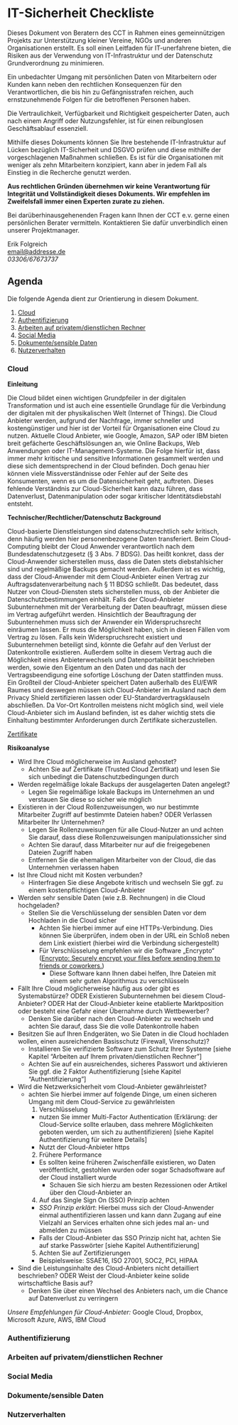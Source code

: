 # IT-Sicherheit Checkliste

Dieses Dokument von Beratern des CCT in Rahmen eines gemeinnützigen Projekts zur Unterstützung kleiner Vereine, NGOs und anderen Organisationen erstellt.
Es soll einen Leitfaden für IT-unerfahrene bieten, die Risiken aus der Verwendung von IT-Infrastruktur und der Datenschutz Grundverordnung zu minimieren.

Ein unbedachter Umgang mit persönlichen Daten von Mitarbeitern oder Kunden kann neben den rechtlichen Konsequenzen für den Verantwortlichen, die bis hin zu Gefängnisstrafen reichen, auch ernstzunehmende Folgen für die betroffenen Personen haben.

Die Vertraulichkeit, Verfügbarkeit und Richtigkeit gespeicherter Daten, auch nach einem Angriff oder Nutzungsfehler, ist für einen reibunglosen Geschäftsablauf essenziell.

Mithilfe dieses Dokuments können Sie Ihre bestehende IT-Infrastruktur auf Lücken bezüglich IT-Sicherheit und DSGVO prüfen und diese mithilfe der vorgeschlagenen Maßnahmen schließen. Es ist für die Organisationen mit weniger als zehn Mitarbeitern konzipiert, kann aber in jedem Fall als Einstieg in die Recherche genutzt werden.

**Aus rechtlichen Gründen übernehmen wir keine Verantwortung für Integrität und Vollständigkeit dieses Dokuments. Wir empfehlen im Zweifelsfall immer einen Experten zurate zu ziehen.**

Bei darüberhinausgehenenden Fragen kann Ihnen der CCT e.v. gerne einen persönlichen Berater vermitteln. Kontaktieren Sie dafür unverbindlich einen unserer Projektmanager.

Erik Folgreich <br />
<a href="mailto:email@addresse.de">email@addresse.de</a> <br />
_03306/67673737_


## Agenda

Die folgende Agenda dient zur Orientierung in diesem Dokument.

1. [Cloud](#cloud-section)
2. [Authentifizierung](#authentication-section)
3. [Arbeiten auf privatem/dienstlichen Rechner](#private-work-section)
4. [Social Media](#social-media-section)
5. [Dokumente/sensible Daten](#data-section)
6. [Nutzerverhalten](#user-section)


### <a name="cloud-section"></a> Cloud
**Einleitung**

Die Cloud bildet einen wichtigen Grundpfeiler in der digitalen Transformation und ist auch eine essentielle Grundlage für die Verbindung der digitalen mit der physikalischen Welt (Internet of Things). Die Cloud Anbieter werden, aufgrund der Nachfrage, immer schneller und kostengünstiger und hier ist der Vorteil für Organisationen eine Cloud zu nutzen.
Aktuelle Cloud Anbieter, wie Google, Amazon, SAP oder IBM bieten breit gefächerte Geschäftslösungen an, wie Online Backups, Web Anwendungen oder IT-Management-Systeme. Die Folge hierfür ist, dass immer mehr kritische und sensitive Informationen gesammelt werden und diese sich dementsprechend in der Cloud befinden.
Doch genau hier können viele Missverständnisse oder Fehler auf der Seite des Konsumenten, wenn es um die Datensicherheit geht, auftreten. Dieses fehlende Verständnis zur Cloud-Sicherheit kann dazu führen, dass Datenverlust, Datenmanipulation oder sogar kritischer Identitätsdiebstahl entsteht.

**Technischer/Rechtlicher/Datenschutz Background**

Cloud-basierte Dienstleistungen sind datenschutzrechtlich sehr kritisch, denn häufig werden hier personenbezogene Daten transferiert.
Beim Cloud-Computing bleibt der Cloud Anwender verantwortlich nach dem Bundesdatenschutzgesetz (§ 3 Abs. 7 BDSG). Das heißt konkret, dass der Cloud-Anwender sicherstellen muss, dass die Daten stets diebstahlsicher sind und regelmäßige Backups gemacht werden.
Außerdem ist es wichtig, dass der Cloud-Anwender mit dem Cloud-Anbieter einen Vertrag zur Auftragsdatenverarbeitung nach § 11 BDSG schließt. Das bedeutet, dass Nutzer von Cloud-Diensten stets sicherstellen muss, ob der Anbieter die Datenschutzbestimmungen einhält. Falls der Cloud-Anbieter Subunternehmen mit der Verarbeitung der Daten beauftragt, müssen diese im Vertrag aufgeführt werden. Hinsichtlich der Beauftragung der Subunternehmen muss sich der Anwender ein Widerspruchsrecht einräumen lassen. Er muss die Möglichkeit haben, sich in diesen Fällen vom Vertrag zu lösen. Falls kein Widerspruchsrecht existiert und Subunternehmen beteiligt sind, könnte die Gefahr auf den Verlust der Datenkontrolle existieren. Außerdem sollte in diesem Vertrag auch die Möglichkeit eines Anbieterwechsels und Datenportabilität beschrieben werden, sowie den Eigentum an den Daten und das nach der Vertragsbeendigung eine sofortige Löschung der Daten stattfinden muss.
Ein Großteil der Cloud-Anbieter speichert Daten außerhalb des EU/EWR Raumes und deswegen müssen sich Cloud-Anbieter im Ausland nach dem Privacy Shield zertifizieren lassen oder EU-Standardvertragsklauseln abschließen.
Da Vor-Ort Kontrollen meistens nicht möglich sind, weil viele Cloud-Anbieter sich im Ausland befinden, ist es daher wichtig stets die Einhaltung bestimmter Anforderungen durch Zertifikate sicherzustellen.

[Zertifikate](https://www.cloudcomputing-insider.de/wie-man-einen-zuverlaessigen-cloud-anbieter-erkennt-a-638966/)

**Risikoanalyse**

* Wird Ihre Cloud möglicherweise im Ausland gehostet?
	* Achten Sie auf Zertifikate (Trusted Cloud Zertifikat) und lesen Sie sich unbedingt die Datenschutzbedingungen durch
* Werden regelmäßige lokale Backups der ausgelagerten Daten angelegt?
	* Legen Sie regelmäßige lokale Backups im Unternehmen an und verstauen Sie diese so sicher wie möglich
* Existieren in der Cloud Rollenzuweisungen, wo nur bestimmte Mitarbeiter Zugriff auf bestimmte Dateien haben? ODER
Verlassen Mitarbeiter Ihr Unternehmen?
	* Legen Sie Rollenzuweisungen für alle Cloud-Nutzer an und achten Sie darauf, dass diese Rollenzuweisungen manipulationssicher sind
	* Achten Sie darauf, dass Mitarbeiter nur auf die freigegebenen Dateien Zugriff haben
	* Entfernen Sie die ehemaligen Mitarbeiter von der Cloud, die das Unternehmen verlassen haben
* Ist Ihre Cloud nicht mit Kosten verbunden?
	* Hinterfragen Sie diese Angebote kritisch und wechseln Sie ggf. zu einem kostenpflichtigen Cloud-Anbieter
* Werden sehr sensible Daten (wie z.B. Rechnungen) in die Cloud hochgeladen?
	* Stellen Sie die Verschlüsselung der sensiblen Daten vor dem Hochladen in die Cloud sicher
		* Achten Sie hierbei immer auf eine HTTPs-Verbindung. Dies können Sie überprüfen, indem oben in der URL ein Schloß neben dem Link existiert (hierbei wird die Verbindung sichergestellt)
		* Für Verschlüsselung empfehlen wir die Software „Encrypto“ ([Encrypto: Securely encrypt your files before sending them to friends or coworkers.](https://macpaw.com/encrypto))
			* Diese Software kann Ihnen dabei helfen, Ihre Dateien mit einem sehr guten Algorithmus zu verschlüsseln
* Fällt Ihre Cloud möglicherweise häufig aus oder gibt es Systemabstürze? ODER
Existieren Subunternehmen bei diesem Cloud-Anbieter? ODER
Hat der Cloud-Anbieter keine etablierte Marktposition oder besteht eine Gefahr einer Übernahme durch Wettbewerber?
	* Denken Sie darüber nach den Cloud-Anbieter zu wechseln und achten Sie darauf, dass Sie die volle Datenkontrolle haben
* Besitzen Sie auf Ihren Endgeräten, wo Sie Daten in die Cloud hochladen wollen, einen ausreichenden Basisschutz (Firewall, Virenschutz)?
	* Installieren Sie verifizierte Software zum Schutz Ihrer Systeme [siehe Kapitel “Arbeiten auf Ihrem privaten/dienstlichen Rechner”]
	* Achten Sie auf ein ausreichendes, sicheres Passwort und aktivieren Sie ggf. die 2 Faktor Authentifizierung [siehe Kapitel “Authentifizierung”]
* Wird die Netzwerksicherheit vom Cloud-Anbieter gewährleistet?
	* achten Sie hierbei immer auf folgende Dinge, um einen sicheren Umgang mit dem Cloud-Service zu gewährleisten
		1. Verschlüsselung
		* nutzen Sie immer Multi-Factor Authentication (Erklärung: der Cloud-Service sollte erlauben, dass mehrere Möglichkeiten geboten werden, um sich zu authentifizieren) [siehe Kapitel Authentifizierung für weitere Details]
		* Nutzt der Cloud-Anbieter https
		2. Frühere Performance
		* Es sollten keine früheren Zwischenfälle existieren, wo Daten veröffentlicht, gestohlen wurden oder sogar Schadsoftware auf der Cloud installiert wurde
			* Schauen Sie sich hierzu am besten Rezessionen oder Artikel über den Cloud-Anbieter an
		4. Auf das Single Sign On (SSO) Prinzip achten
		* *SSO Prinzip erklärt*: Hierbei muss sich der Cloud-Anwender einmal authentifizieren lassen und kann dann Zugang auf eine Vielzahl an Services erhalten ohne sich jedes mal an- und abmelden zu müssen 
		* Falls der Cloud-Anbieter das SSO Prinzip nicht hat, achten Sie auf starke Passwörter [siehe Kapitel Authentifizierung]
		5. Achten Sie auf Zertifizierungen
		* Beispielsweise: SSAE16, ISO 27001, SOC2, PCI, HIPAA
* Sind die Leistungsinhalte des Cloud-Anbieters nicht detailliert beschrieben? ODER
Weist der Cloud-Anbieter keine solide wirtschaftliche Basis auf?
	* Denken Sie über einen Wechsel des Anbieters nach, um die Chance auf Datenverlust zu verringern

*Unsere Empfehlungen für Cloud-Anbieter:* Google Cloud, Dropbox, Microsoft Azure, AWS, IBM Cloud


### <a name="authentication-section"></a> Authentifizierung



### <a name="private-work-section"></a> Arbeiten auf privatem/dienstlichen Rechner



### <a name="social-media-section"></a> Social Media



### <a name="data-section"></a> Dokumente/sensible Daten



### <a name="user-section"></a> Nutzerverhalten


